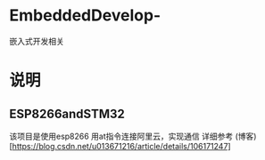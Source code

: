 # EmbeddedDevelop-
嵌入式开发相关

# 说明
## ESP8266andSTM32
该项目是使用esp8266 用at指令连接阿里云，实现通信
详细参考 (博客)[https://blog.csdn.net/u013671216/article/details/106171247]
